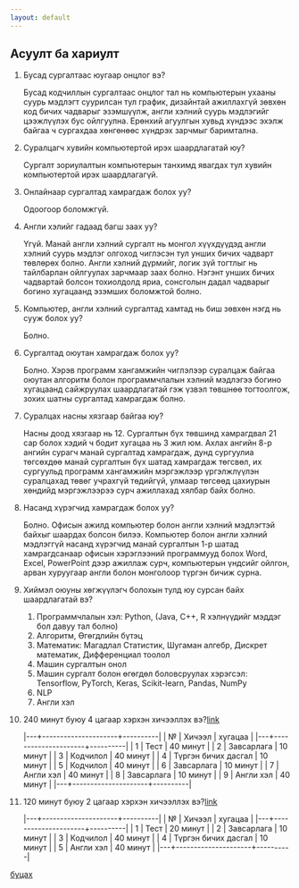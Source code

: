 ```yaml
---
layout: default
---
```


## Асуулт ба хариулт

1. Бусад сургалтаас юугаар онцлог вэ?

   Бусад кодчиллын сургалтаас онцлог тал нь компьютерын ухааны суурь мэдлэгт суурилсан тул график, дизайнтай ажиллахгүй зөвхөн код бичих чадварыг эзэмшүүлж, англи хэлний суурь мэдлэгийг цээжлүүлэх бус ойлгуулна. Ерөнхий агуулгын хувьд хүндээс эхэлж байгаа ч сургахдаа хөнгөнөөс хүндрэх зарчмыг баримтална.
   
1. Суралцагч хувийн компьютертой ирэх шаардлагатай юу?

   Сургалт зориулалтын компьютерын танхимд явагдах тул хувийн компьютертой ирэх шаардлагагүй. 
   
1. Онлайнаар сургалтад хамрагдаж болох уу?

   Одоогоор боломжгүй.

1. Англи хэлийг гадаад багш заах уу?

   Үгүй. Манай англи хэлний сургалт нь монгол хүүхдүүдэд англи хэлний суурь мэдлэг олгоход чиглэсэн тул унших бичих чадварт төвлөрөх болно. Англи хэлний дүрмийг, логик зүй тогтлыг нь тайлбарлан ойлгуулах зарчмаар заах болно.  Нэгэнт унших бичих чадвартай болсон тохиолдолд яриа, сонсголын дадал чадварыг богино хугацаанд эзэмших боломжтой болно.

1. Компьютер, англи хэлний сургалтад хамтад нь биш зөвхөн нэгд нь сууж болох уу?

   Болно.

1. Сургалтад оюутан хамрагдаж болох уу?

   Болно. Хэрэв программ хангамжийн чиглэлээр суралцаж байгаа оюутан алгоритм болон программчлалын хэлний мэдлэгээ богино хугацаанд сайжруулах шаардлагатай гэж үзвэл төвшнөө тогтоолгож, зохих шатны сургалтад хамрагдаж болно.
   
1. Суралцах насны хязгаар байгаа юу?

   Насны доод хязгаар нь 12. Сургалтын бүх төвшинд хамрагдвал 21 сар болох хэдий ч бодит хугацаа нь 3 жил юм. Ахлах ангийн 8-р ангийн сурагч манай сургалтад хамрагдаж, дунд сургуулиа төгсөхдөө манай сургалтын бүх шатад хамрагдаж төгсвөл, их сургуульд программ хангамжийн мэргэжлээр үргэлжлүүлэн суралцахад төвөг учрахгүй төдийгүй, улмаар төгсөөд цахиурын хөндийд мэргэжлээрээ сурч ажиллахад хялбар байх болно.

1. Насанд хүрэгчид хамрагдаж болох уу?

    Болно. Офисын ажилд компьютер болон англи хэлний мэдлэгтэй байхыг шаардах болсон билээ. Компьютер болон англи хэлний мэдлэггүй насанд хүрэгчид манай сургалтын 1-р шатад хамрагдсанаар офисын хэрэглээний программууд болох Word, Excel, PowerPoint дээр ажиллаж сурч, компьютерын үндсийг ойлгон, арван хуруугаар англи болон монголоор түргэн бичиж сурна.

1. Хиймэл оюуны хөгжүүлэгч болохын тулд юу сурсан байх шаардлагатай вэ?
    
   1. Программчлалын хэл: Python, (Java, C++, R хэлнүүдийг мэддэг бол давуу тал болно)
   1. Алгоритм, Өгөгдлийн бүтэц
   1. Математик: Магадлал Статистик, Шугаман алгебр, Дискрет математик, Дифференциал тоолол
   1. Машин сургалтын онол
   1. Машин сургалт болон өгөгдөл боловсруулах хэрэгсэл: Tensorflow, PyTorch, Keras, Scikit-learn, Pandas, NumPy
   1. NLP
   1. Англи хэл

1. 240 минут буюу 4 цагаар хэрхэн хичээллэх вэ?[link](#240)

    |---+---------------------+----------|
| № | Хичээл              | хугацаа  |
|---+---------------------+----------|
| 1 | Тест                | 40 минут |
| 2 | Завсарлага          | 10 минут |
| 3 | Кодчилол            | 40 минут |
| 4 | Түргэн бичих дасгал | 10 минут |
| 5 | Кодчилол            | 40 минут |
| 6 | Завсарлага          | 10 минут |
| 7 | Англи хэл           | 40 минут |
| 8 | Завсарлага          | 10 минут |
| 9 | Англи хэл           | 40 минут |
|---+---------------------+----------|

1. 120 минут буюу 2 цагаар хэрхэн хичээллэх вэ?[link](#120)

    |---+---------------------+----------|
| № | Хичээл              | хугацаа  |
|---+---------------------+----------|
| 1 | Тест                | 20 минут |
| 2 | Завсарлага          | 10 минут |
| 3 | Кодчилол            | 40 минут |
| 4 | Түргэн бичих дасгал | 10 минут |
| 5 | Англи хэл           | 40 минут |
|---+---------------------+----------|

    
[буцах](./)
